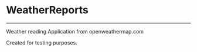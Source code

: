 # WeatherReports
___________________________________________________________________________________
Weather reading Application from openweathermap.com

Created for testing purposes.

